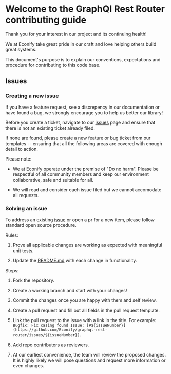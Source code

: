 # Welcome to the GraphQl Rest Router contributing guide

Thank you for your interest in our project and its continuing health!

We at Econify take great pride in our craft and love helping others build great systems.

This document's purpose is to explain our conventions, expectations and procedure for contributing to this code base.

## Issues
### Creating a new issue
If you have a feature request, see a discrepency in our documentation or have found a bug, we strongly encourage you to help us better our library!

Before you create a ticket, navigate to our [issues](https://github.com/Econify/graphql-rest-router/issues) page and ensure that there is not an existing ticket already filed.

If none are found, please create a new feature or bug ticket from our templates -- ensuring that all the following areas are covered with enough detail to action.

Please note:
* We at Econify operate under the premise of "Do no harm". Please be respectful of all community members and keep our environment collaborative, safe and suitable for all.

* We will read and consider each issue filed but we cannot accomodate all requests.

### Solving an issue
To address an existing [issue](https://github.com/Econify/graphql-rest-router/issues) or open a pr for a new item, please follow standard open source procedure.

Rules:

1. Prove all applicable changes are working as expected with meaningful unit tests.

2. Update the [README.md](https://github.com/Econify/graphql-rest-router/blob/master/README.md) with each change in functionality.

Steps:
1. Fork the repository.

2. Create a working branch and start with your changes!

3. Commit the changes once you are happy with them and self review.

4. Create a pull request and fill out all fields in the pull request template.

5. Link the pull request to the issue with a link in the title. For example:
 `Bugfix: Fix casing found Issue: [#${issueNumber}](https://github.com/Econify/graphql-rest-router/issues/${issueNumber})`.

6. Add repo contributors as reviewers.

7. At our earliest convenience, the team will review the proposed changes. It is highly likely we will pose questions and request more information or even changes.
